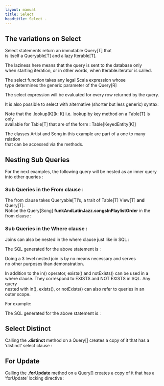 ```yaml
---
layout: manual
title: Select
headtitle: Select - 
---
```


The variations on Select
------------------------

Select statements return an immutable Query\[T\] that  
is itself a Queryable\[T\] and a lazy Iterable\[T\].

<script type="syntaxhighlighter" class="brush: scala">

<![CDATA[
class Artist(val id: Long, val name:String) {

  def songs =  
  from(MusicDb.songs)(s => where(s.artistId === id) select(s))
}
]]>

</script>

The laziness here means that the query is sent to the database only  
when starting iteration, or in other words, when Iterable.iterator is
called.

The select function takes any legal Scala expression whose  
type determines the generic parameter of the Query\[R\]

<script type="syntaxhighlighter" class="brush: scala">

<![CDATA[
def select[R](r: =>R): R
]]>

</script>

The select expression will be evaluated for every row returned by the
query.

It is also possible to select with alternative (shorter but less
generic) syntax:

<script type="syntaxhighlighter" class="brush: scala">

<![CDATA[
class Song(var title: String, var artistId: Long) extends KeyedEntity {

  import MusicDb._ // the schema can be imported in the scope

  // A shorter syntax for single table queries:
  def artist = artists.where(a => a.id === artistId).single

  // lookup by key is available because Artist extends
  // KeyedEntity[Long]:
  def lookupArtist = artists.lookup(artistId)
}
]]>

</script>

Note that the .lookup\[K\](k: K) i.e. lookup by key method on a
Table\[T\] is only  
available for Table\[T\] that are of the form :
Table\[KeyedEntity\[K\]\]

The classes Artist and Song in this example are part of a one to many
relation  
that can be accessed via the methods.

Nesting Sub Queries
-------------------

For the next examples, the following query will be nested as an inner
query  
into other queries :

<script type="syntaxhighlighter" class="brush: scala">

<![CDATA[
def songsInPlaylistOrder =
  from(playlistElements, songs)((ple, s) =>
  where(ple.playlistId = id and ple.songId = s.id)
  select(s)
  orderBy(ple.songNumber asc))
]]>

</script>

### Sub Queries in the From clause :

The from clause takes Queryable\[T\]’s, a trait of Table\[T\] View\[T\]
**and** Query\[T\].  
Notice the Query\[Song\] **funkAndLatinJazz.songsInPlaylistOrder** in
the from clause :

<script type="syntaxhighlighter" class="brush: scala">

<![CDATA[
val songsFromThe60sInFunkAndLatinJazzPlaylist2 =
  from(funkAndLatinJazz.songsInPlaylistOrder)(s=>
  where(s.id === 123)
  select(s))
]]>

</script>

### Sub Queries in the Where clause :

Joins can also be nested in the where clause just like in SQL :

<script type="syntaxhighlighter" class="brush: scala">

<![CDATA[
val songsFromThe60sInFunkAndLatinJazzPlaylist =
  from(songs)(s=>
    where(s.id in
      from(funkAndLatinJazz.songsInPlaylistOrder)
      (s2 => select(s2.id)))
    select(s))

for(s <- songsFromThe60sInFunkAndLatinJazzPlaylist)
  println(s.title + " : " + s.year)
]]>

</script>

The SQL generated for the above statement is :

<script type="syntaxhighlighter" class="brush: sql">

<![CDATA[
Select
  Song1.year as Song1_year,
  Song1.title as Song1_title,
  Song1.filePath as Song1_filePath,
  Song1.artistId as Song1_artistId,
  Song1.id as Song1_id
From
  Song Song1
Where
  (Song1.id in
    (Select
    q3.Song5_id as q3_Song5_id
From
  (Select
    Song5.year as Song5_year,
    Song5.title as Song5_title,
    Song5.filePath as Song5_filePath,
    Song5.artistId as Song5_artistId,
    Song5.id as Song5_id
  From
    PlaylistElement PlaylistElement4,
    Song Song5
  Where
    ((PlaylistElement4.playlistId = ?) and (PlaylistElement4.songId = Song5.id))
    Order By
      PlaylistElement4.songNumber Asc) q3))
]]>

</script>

Doing a 3 level nested join is by no means necessary and serves  
no other purposes than demonstration.

In addition to the in() operator, exists() and notExists() can be used
in a  
where clause. They correspond to EXISTS and NOT EXISTS in SQL. Any
query  
nested with in(), exists(), or notExists() can also refer to queries in
an  
outer scope.

For example:

<script type="syntaxhighlighter" class="brush: scala">

<![CDATA[
val studentsWithAnAddress =
  from(students)(s =>
    where(exists(from(addresses)((a) => where(s.addressId === a.id)
    select(a.id))))
    select(s))
]]>

</script>

The SQL generated for the above statement is :

<script type="syntaxhighlighter" class="brush: sql">

<![CDATA[
Select
  Student8.name as Student8_name,  
  Student8.age as Student8_age,  
  Student8.isMultilingual as Student8_isMultilingual,  
  Student8.lastName as Student8_lastName,  
  Student8.id as Student8_id,  
  Student8.addressId as Student8_addressId,  
  Student8.gender as Student8_gender  
From  
  Student Student8  
Where  
  (exists(Select
      Address11.id as Address11_id  
  From  
    Address Address11  
  Where  
    (Student8.addressId = Address11.id)))
]]>

</script>

Select Distinct
---------------

Calling the **.distinct** method on a Query\[\] creates a copy of it
that has a ‘distinct’ select clause :

<script type="syntaxhighlighter" class="brush: scala">

<![CDATA[
from(songs)(s => select(&(s.title))).distinct  
]].

</script>

For Update
----------

Calling the **.forUpdate** method on a Query\[\] creates a copy of it
that has a ‘forUpdate’ locking directive :

<script type="syntaxhighlighter" class="brush: scala">

<![CDATA[
aTable.where(t => t.aField === aValue).forUpdate
]]>

</script>

